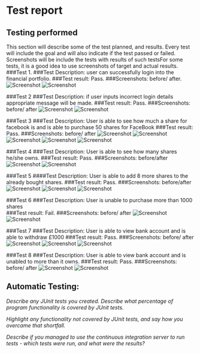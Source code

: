 # Test report  

## Testing performed

This section will describe some of the test planned, and results.
Every test will include the goal and will also indicate if the test passed or failed.
Screenshots will be include the tests with results of such testsFor some tests, it is a good idea to use screenshots of target and actual results.
###Test 1.
###Test Description: user can successfully login into the financial portfolio.
###Test result: Pass.
###Screenshots: before/ after.
![Screenshot](/README-Images/test1.JPG)
![Screenshot](/README-Images/test1b.JPG)

###Test 2 
###Test Description: if user inputs incorrect login details appropriate message will be made.
###Test result: Pass.
###Screenshots: before/ after
![Screenshot](/README-Images/test2.JPG)
![Screenshot](/README-Images/test2b.JPG)

###Test 3 
###Test Description: User is able to see how much a share for facebook is and is able to purchase 50 shares for FaceBook
###Test result: Pass.
###Screenshots: before/ after
![Screenshot](/README-Images/test3.JPG)
![Screenshot](/README-Images/test3b.JPG)
![Screenshot](/README-Images/test3c.JPG)
![Screenshot](/README-Images/test3d.JPG)
![Screenshot](/README-Images/test3e.JPG)

###Test 4
###Test Description: User is able to see how many shares he/she owns.
###Test result: Pass.
###Screenshots: before/after
![Screenshot](/README-Images/test4.JPG)
![Screenshot](/README-Images/test4b.JPG)

###Test 5
####Test Description: User is able to add  8 more shares to the already bought shares.
###Test result: Pass.
###Screenshots: before/after
![Screenshot](/README-Images/test5.JPG)
![Screenshot](/README-Images/test5b.JPG)
![Screenshot](/README-Images/test5c.JPG)

###Test 6 
###Test Description: User is unable to purchase more than 1000 shares  
###Test result: Fail.
###Screenshots: before/ after
![Screenshot](/README-Images/test6.JPG)
![Screenshot](/README-Images/test6b.JPG)

###Test 7 
###Test Description: User is able to view bank account and is able to withdraw £1000
###Test result: Pass.
###Screenshots: before/ after
![Screenshot](/README-Images/test7.JPG)
![Screenshot](/README-Images/test7b.JPG)
![Screenshot](/README-Images/test7c.JPG)

###Test 8 
###Test Description: User is able to view bank account and is unabled to more than it owns.
###Test result: Pass.
###Screenshots: before/ after
![Screenshot](/README-Images/test8.JPG)
![Screenshot](/README-Images/test8b.JPG)











## Automatic Testing:
*Describe any JUnit tests you created. Describe what percentage of program functionality is covered by JUnit tests.*

*Highlight any functionality not covered by JUnit tests, and say how you overcame that shortfall.*

*Describe if you managed to use the continuous integration server to run tests - which tests were run, and what were the results?* 